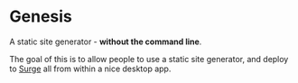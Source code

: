 Genesis
=======

A static site generator - **without the command line**.

The goal of this is to allow people to use a static site generator, and deploy to [Surge](https://surge.sh) all from within a nice desktop app.
